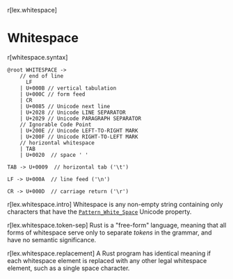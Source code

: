 r[lex.whitespace]
# Whitespace

r[whitespace.syntax]
```grammar,lexer
@root WHITESPACE ->
    // end of line
      LF
    | U+000B // vertical tabulation
    | U+000C // form feed
    | CR
    | U+0085 // Unicode next line
    | U+2028 // Unicode LINE SEPARATOR
    | U+2029 // Unicode PARAGRAPH SEPARATOR
    // Ignorable Code Point
    | U+200E // Unicode LEFT-TO-RIGHT MARK
    | U+200F // Unicode RIGHT-TO-LEFT MARK
    // horizontal whitespace
    | TAB
    | U+0020  // space ' '

TAB -> U+0009  // horizontal tab ('\t')

LF -> U+000A  // line feed ('\n')

CR -> U+000D  // carriage return ('\r')
```

r[lex.whitespace.intro]
Whitespace is any non-empty string containing only characters that have the
[`Pattern_White_Space`] Unicode property.

r[lex.whitespace.token-sep]
Rust is a "free-form" language, meaning that all forms of whitespace serve only
to separate _tokens_ in the grammar, and have no semantic significance.

r[lex.whitespace.replacement]
A Rust program has identical meaning if each whitespace element is replaced
with any other legal whitespace element, such as a single space character.

[`Pattern_White_Space`]: https://www.unicode.org/reports/tr31/
